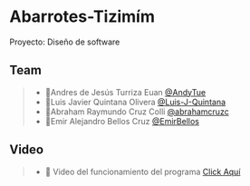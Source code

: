 # Abarrotes-Tizimím
Proyecto: Diseño de software


## Team

> - 🔷Andres de Jesús Turriza Euan [@AndyTue](https://github.com/AndyTue "Click Aquí")
> - 🔷Luis Javier Quintana Olivera [@Luis-J-Quintana](https://github.com/Luis-J-Quintana "Click Aquí") 
> - 🔷Abraham Raymundo Cruz Colli [@abrahamcruzc](https://github.com/abrahamcruzc "Click Aquí") 
> - 🔷Emir Alejandro Bellos Cruz [@EmirBellos](https://github.com/EmirBellos "Click Aquí")

## Video

> - 🔷 Video del funcionamiento del programa [Click Aquí](https://www.youtube.com/watch?v=3qmqbNSowoc "Click Aquí")
